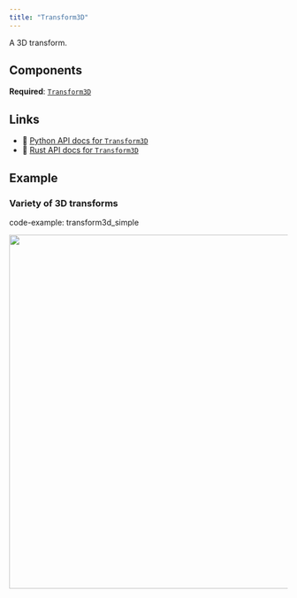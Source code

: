 ```yaml
---
title: "Transform3D"
---
```


A 3D transform.

## Components

**Required**: [`Transform3D`](../components/transform3d.md)

## Links
 * 🐍 [Python API docs for `Transform3D`](https://ref.rerun.io/docs/python/nightly/package/rerun/archetypes/transform3d/)
 * 🦀 [Rust API docs for `Transform3D`](https://docs.rs/rerun/0.9.0-alpha.10/rerun/archetypes/struct.Transform3D.html)

## Example

### Variety of 3D transforms

code-example: transform3d_simple

<center>
<picture>
  <source media="(max-width: 480px)" srcset="https://static.rerun.io/transform3d_simple/141368b07360ce3fcb1553079258ae3f42bdb9ac/480w.png">
  <source media="(max-width: 768px)" srcset="https://static.rerun.io/transform3d_simple/141368b07360ce3fcb1553079258ae3f42bdb9ac/768w.png">
  <source media="(max-width: 1024px)" srcset="https://static.rerun.io/transform3d_simple/141368b07360ce3fcb1553079258ae3f42bdb9ac/1024w.png">
  <source media="(max-width: 1200px)" srcset="https://static.rerun.io/transform3d_simple/141368b07360ce3fcb1553079258ae3f42bdb9ac/1200w.png">
  <img src="https://static.rerun.io/transform3d_simple/141368b07360ce3fcb1553079258ae3f42bdb9ac/full.png" width="640">
</picture>
</center>

